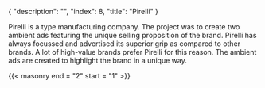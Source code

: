 {
  "description": "",
  "index": 8,
  "title": "Pirelli"
}

Pirelli is a type manufacturing company. The project was to create two ambient ads featuring the unique selling proposition of the brand. Pirelli has always focussed and advertised its superior grip as compared to other brands. A lot of high-value brands prefer Pirelli for this reason. The ambient ads are created to highlight the brand in a unique way.

{{< masonry end = "2" start = "1" >}}